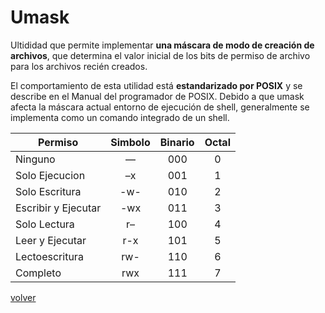 # Umask

Ultididad que permite implementar __una máscara de modo de creación de archivos__, que determina el valor inicial de los bits de permiso de archivo para los archivos recién creados. 

El comportamiento de esta utilidad está __estandarizado por POSIX__ y se describe en el Manual del programador de POSIX. Debido a que umask afecta la máscara actual entorno de ejecución de shell, generalmente se implementa como un comando integrado de un shell.


| Permiso | Simbolo | Binario | Octal |
|--|:--:|:--:|:--:|
| Ninguno | — | 000 | 0 |
| Solo Ejecucion | –x | 001 | 1 |
| Solo Escritura | -w-| 010| 2 | 
| Escribir y Ejecutar | -wx| 011| 3 | 
| Solo Lectura | r–| 100| 4 |
| Leer y Ejecutar | r-x| 101| 5 |
| Lectoescritura | rw-| 110| 6 | 
| Completo | rwx| 111| 7 |

[volver](../readme.md)